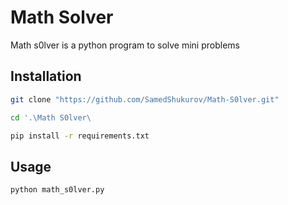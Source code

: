 #  Math Solver

Math s0lver is a python program to solve mini problems 
## Installation
    
```bash
git clone "https://github.com/SamedShukurov/Math-S0lver.git"
```

```bash
cd '.\Math S0lver\
```


```bash
pip install -r requirements.txt
```
## Usage
```bash
python math_s0lver.py
```

